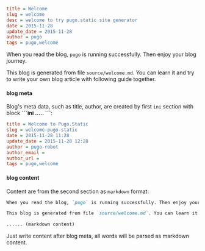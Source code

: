 ```ini
title = Welcome
slug = welcome
desc = welcome to try pugo.static site generator
date = 2015-11-28
update_date = 2015-11-28
author = pugo
tags = pugo,welcome
```

When you read the blog, `pugo` is running successfully. Then enjoy your blog journey.

This blog is generated from file `source/welcome.md`. You can learn it and try to write your own blog article with following guide together.

#### blog meta

Blog's meta data, such as title, author, are created by first `ini` section with block **\`\`\`ini ..... \`\`\`**:

```ini
title = Welcome to Pugo.Static
slug = welcome-pugo-static
date = 2015-11-28 11:28
update_date = 2015-11-28 12:28
author = pugo-robot
author_email =
author_url =
tags = pugo,welcome
```

#### blog content

Content are from the second section as `markdown` format:

```markdown
When you read the blog, `pugo` is running successfully. Then enjoy your blog journey.

This blog is generated from file `source/welcome.md`. You can learn it and try to write your own blog article with following guide together.

...... (markdown content)
```

Just write content after blog meta, all words will be parsed as markdown content.
